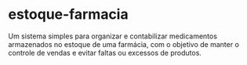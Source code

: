 # estoque-farmacia
Um sistema simples para organizar e contabilizar medicamentos armazenados no estoque de uma farmácia, com o objetivo de manter o controle de vendas e evitar faltas ou excessos de produtos.
